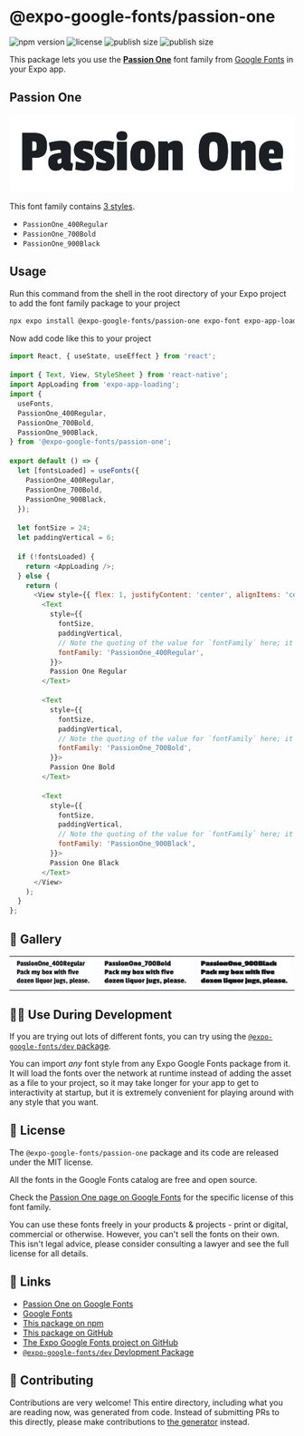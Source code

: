 # @expo-google-fonts/passion-one

![npm version](https://flat.badgen.net/npm/v/@expo-google-fonts/passion-one)
![license](https://flat.badgen.net/github/license/expo/google-fonts)
![publish size](https://flat.badgen.net/packagephobia/install/@expo-google-fonts/passion-one)
![publish size](https://flat.badgen.net/packagephobia/publish/@expo-google-fonts/passion-one)

This package lets you use the [**Passion One**](https://fonts.google.com/specimen/Passion+One) font family from [Google Fonts](https://fonts.google.com/) in your Expo app.

## Passion One

![Passion One](./font-family.png)

This font family contains [3 styles](#-gallery).

- `PassionOne_400Regular`
- `PassionOne_700Bold`
- `PassionOne_900Black`

## Usage

Run this command from the shell in the root directory of your Expo project to add the font family package to your project
```sh
npx expo install @expo-google-fonts/passion-one expo-font expo-app-loading
```

Now add code like this to your project
```js
import React, { useState, useEffect } from 'react';

import { Text, View, StyleSheet } from 'react-native';
import AppLoading from 'expo-app-loading';
import {
  useFonts,
  PassionOne_400Regular,
  PassionOne_700Bold,
  PassionOne_900Black,
} from '@expo-google-fonts/passion-one';

export default () => {
  let [fontsLoaded] = useFonts({
    PassionOne_400Regular,
    PassionOne_700Bold,
    PassionOne_900Black,
  });

  let fontSize = 24;
  let paddingVertical = 6;

  if (!fontsLoaded) {
    return <AppLoading />;
  } else {
    return (
      <View style={{ flex: 1, justifyContent: 'center', alignItems: 'center' }}>
        <Text
          style={{
            fontSize,
            paddingVertical,
            // Note the quoting of the value for `fontFamily` here; it expects a string!
            fontFamily: 'PassionOne_400Regular',
          }}>
          Passion One Regular
        </Text>

        <Text
          style={{
            fontSize,
            paddingVertical,
            // Note the quoting of the value for `fontFamily` here; it expects a string!
            fontFamily: 'PassionOne_700Bold',
          }}>
          Passion One Bold
        </Text>

        <Text
          style={{
            fontSize,
            paddingVertical,
            // Note the quoting of the value for `fontFamily` here; it expects a string!
            fontFamily: 'PassionOne_900Black',
          }}>
          Passion One Black
        </Text>
      </View>
    );
  }
};

```

## 🔡 Gallery


||||
|-|-|-|
|![PassionOne_400Regular](./PassionOne_400Regular.ttf.png)|![PassionOne_700Bold](./PassionOne_700Bold.ttf.png)|![PassionOne_900Black](./PassionOne_900Black.ttf.png)||


## 👩‍💻 Use During Development

If you are trying out lots of different fonts, you can try using the [`@expo-google-fonts/dev` package](https://github.com/expo/google-fonts/tree/master/font-packages/dev#readme).

You can import *any* font style from any Expo Google Fonts package from it. It will load the fonts
over the network at runtime instead of adding the asset as a file to your project, so it may take longer
for your app to get to interactivity at startup, but it is extremely convenient
for playing around with any style that you want.

## 📖 License

The `@expo-google-fonts/passion-one` package and its code are released under the MIT license.

All the fonts in the Google Fonts catalog are free and open source.

Check the [Passion One page on Google Fonts](https://fonts.google.com/specimen/Passion+One) for the specific license of this font family.

You can use these fonts freely in your products & projects - print or digital, commercial or otherwise. However, you can't sell the fonts on their own. This isn't legal advice, please consider consulting a lawyer and see the full license for all details.

## 🔗 Links

- [Passion One on Google Fonts](https://fonts.google.com/specimen/Passion+One)
- [Google Fonts](https://fonts.google.com/)
- [This package on npm](https://www.npmjs.com/package/@expo-google-fonts/passion-one)
- [This package on GitHub](https://github.com/expo/google-fonts/tree/master/font-packages/passion-one)
- [The Expo Google Fonts project on GitHub](https://github.com/expo/google-fonts)
- [`@expo-google-fonts/dev` Devlopment Package](https://github.com/expo/google-fonts/tree/master/font-packages/dev)

## 🤝 Contributing

Contributions are very welcome! This entire directory, including what you are reading now, was generated from code. Instead of submitting PRs to this directly, please make contributions to [the generator](https://github.com/expo/google-fonts/tree/master/packages/generator) instead.
